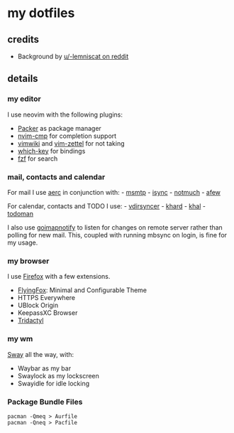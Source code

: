 # my dotfiles

## credits
- Background by [u/-lemniscat on reddit](https://www.reddit.com/r/swaywm/comments/oqujk9/as_requested_here_is_some_background_for_sway/)

## details

### my editor

I use neovim with the following plugins:
- [Packer](https://github.com/wbthomason/packer.nvim) as package manager
- [nvim-cmp](https://github.com/hrsh7th/nvim-cmp) for completion support
- [vimwiki](https://github.com/vimwiki/vimwiki) and 
  [vim-zettel](https://github.com/michal-h21/vim-zettel) for not taking
- [which-key](https://github.com/folke/which-key.nvim) for bindings
- [fzf](https://github.com/junegunn/fzf.vim) for search

### mail, contacts and calendar

For mail I use [aerc](https://git.sr.ht/~sircmpwn/aerc) in conjunction with:
    - [msmtp](https://marlam.de/msmtp/)
    - [isync](https://isync.sourceforge.io/)
    - [notmuch](https://notmuchmail.org/)
    - [afew](https://afew.readthedocs.io/en/latest/index.html)

For calendar, contacts and TODO I use:
    - [vdirsyncer](https://github.com/pimutils/vdirsyncer)
    - [khard](https://github.com/scheibler/khard/)
    - [khal](https://github.com/pimutils/khal)
    - [todoman](https://github.com/pimutils/todoman)

I also use [goimapnotify](https://gitlab.com/shackra/goimapnotify) to listen for
changes on remote server rather than polling for new mail. This, coupled with
running mbsync on login, is fine for my usage.

### my browser

I use [Firefox](https://mozilla.org/en-GB/firefox/new) with a few extensions. 

- [FlyingFox](https://flyingfox.netlify.app/): Minimal and Configurable Theme
- HTTPS Everywhere
- UBlock Origin
- KeepassXC Browser
- [Tridactyl](https://tridactyl.xyz)

### my wm

[Sway](https://swaywm.org) all the way, with:
- Waybar as my bar
- Swaylock as my lockscreen
- Swayidle for idle locking

### Package Bundle Files

```shell
pacman -Qmeq > Aurfile
pacman -Qneq > Pacfile
```
